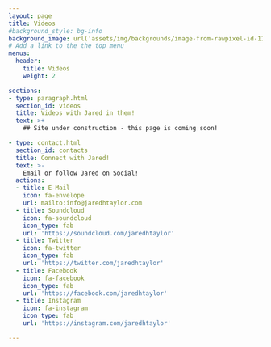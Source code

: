 ```yaml
---
layout: page
title: Videos
#background_style: bg-info
background_image: url('assets/img/backgrounds/image-from-rawpixel-id-1199650-jpeg.jpg')
# Add a link to the the top menu
menus:
  header:
    title: Videos
    weight: 2

sections:
- type: paragraph.html
  section_id: videos
  title: Videos with Jared in them!
  text: >+
    ## Site under construction - this page is coming soon!

- type: contact.html
  section_id: contacts
  title: Connect with Jared!
  text: >-
    Email or follow Jared on Social!
  actions:
  - title: E-Mail
    icon: fa-envelope
    url: mailto:info@jaredhtaylor.com
  - title: Soundcloud
    icon: fa-soundcloud
    icon_type: fab
    url: 'https://soundcloud.com/jaredhtaylor'  
  - title: Twitter
    icon: fa-twitter
    icon_type: fab
    url: 'https://twitter.com/jaredhtaylor'
  - title: Facebook
    icon: fa-facebook
    icon_type: fab
    url: 'https://facebook.com/jaredhtaylor'
  - title: Instagram
    icon: fa-instagram
    icon_type: fab
    url: 'https://instagram.com/jaredhtaylor'  

---
```

